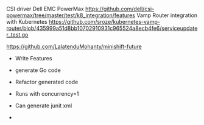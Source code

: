 
CSI driver Dell EMC PowerMax                https://github.com/dell/csi-powermax/tree/master/test/k8_integration/features
Vamp Router integration with Kubernetes     https://github.com/sroze/kubernetes-vamp-router/blob/435999a51d8bb10702910931c965524a8ecb4fe6/serviceupdater_test.go

https://github.com/LalatenduMohanty/minishift-future


- Write Features
- generate Go code
- Refactor generated code

- Runs with concurrency=1
- Can generate junit xml
-
